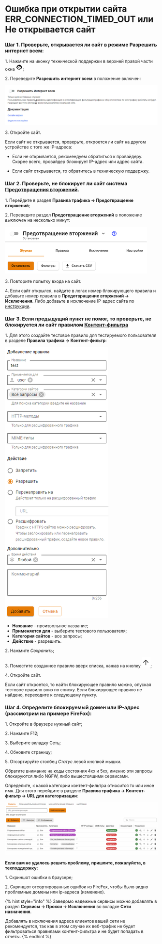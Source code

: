 # Ошибка при открытии сайта ERR\_CONNECTION\_TIMED\_OUT или Не открывается сайт

### Шаг 1. Проверьте, открывается ли сайт в режиме **Разрешить интернет всем**:

1\. Нажмите на иконку технической поддержки в верхней правой части окна ![](/.gitbook/assets/icon-help.png);

2\. Переведите **Разрешить интернет всем** в положение включен:

<img src="/.gitbook/assets/support.gif" alt="" data-size="original">

3\. Откройте сайт.

Если сайт не открывается, проверьте, откроется ли сайт на другом устройстве с того же IP-адреса:

* Если не открывается, рекомендуем обратиться к провайдеру. Скорее всего, провайдер блокирует IP-адрес или адрес сайта. 

* Если сайт открывается, то обратитесь в техническую поддержку.

### Шаг 2. Проверьте, не блокирует ли сайт система [**Предотвращения вторжений**](/settings/access-rules/ips/README.md).

1\. Перейдите в раздел **Правила трафика -> Предотвращение вторжений**;

2\. Переведите раздел **Предотвращение вторжений** в положение _выключен_ на несколько минут:

<img src="/.gitbook/assets/ips8.png" alt="" data-size="original">
  
3\. Повторите попытку входа на сайт.

4\. Если сайт открылся, найдите в логах номер блокирующего правила и добавьте номер правила в **Предотвращение вторжений -> Исключения**. Либо добавьте в исключение IP-адрес сайта по [инструкции](/settings/access-rules/ips/README.md#kak-isklyuchit-uzel-iz-obrabotki-sistemoi-ids-ips).

### Шаг 3. Если предыдущий пункт не помог, то проверьте, не блокируется ли сайт правилом [Контент-фильтра](/settings/access-rules/content-filter/)

1\. Для этого создайте тестовое правило для тестируемого пользователя в разделе **Правила трафика -> Контент-фильтр**:

![](/.gitbook/assets/content-filter16.png)

* **Название** - произвольное название;
* **Применяется для** - выберите тестового пользователя;
* **Категория сайтов** - все запросы;
* **Действие** - разрешить.

2\. Нажмите _Сохранить_;

3\. Поместите созданное правило вверх списка, нажав на кнопку ![](/.gitbook/assets/icon-up.png);

4\. Откройте сайт.

Если сайт откроется, то найти блокирующее правило можно, опуская тестовое правило вниз по списку. Если блокирующее правило не найдено, переходите к следующему пункту.

### Шаг 4. Определите блокируемый домен или IP-адрес (рассмотрим на примере FireFox):

1\. Откройте в браузере нужный сайт;

2\. Нажмите F12;

3\. Выберите вкладку Сеть;

4\. Обновите страницу;

5\. Отсортируйте столбец _Статус_ левой кнопкой мышки.

Обратите внимание на коды состояния 4xx и 5хх, именно эти запросы блокируются либо NGFW, либо вышестоящими сервисами.

Определите, к какой категории контент-фильтра относится то или иное имя. Для этого перейдите в разделе **Правила трафика -> Контент-фильтр -> URL для категоризации**:

![](/.gitbook/assets/content-filter3.gif)

<!-- Вставьте в поле ссылку на ресурс, который требуется категоризировать, и нажмите **Найти категории**. Категории, в которые входит URL, отобразатся ниже. -->

**Если вам не удалось решить проблему, пришлите, пожалуйста, в техподдержку:**

1\. Скриншот ошибки в браузере;

2\. Скриншот отсортированных ошибок из FireFox, чтобы было видно проблемные домены или ip-адреса (изменено).

{% hint style="info" %}
Заведомо надежные сервисы можно добавлять в раздел **Сервисы -> Прокси -> Исключения** во вкладке **Сети назначения**.

Добавлять в исключения адреса клиентов вашей сети не рекомендуется, так как в этом случае их веб-трафик не будет фильтроваться правилами контент-фильтра и не будет попадать в отчеты.
{% endhint %}
